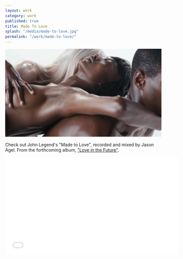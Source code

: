 ```yaml
---
layout: work
category: work
published: true
title: Made To Love
splash: "/media/made-to-love.jpg"
permalink: "/work/made-to-love/"
---
```


![made-to-love-large.jpg](/media/made-to-love-large.jpg)

Check out John Legend's "Made to Love", recorded and mixed by Jason Agel.  From the forthcoming album, <a href="//www.johnlegend.com" target="_blank">"Love in the Future"</a>.

<iframe width="560" height="315" src="//www.youtube-nocookie.com/embed/nRpjsFcb2uo?rel=0" frameborder="0" allowfullscreen></iframe>